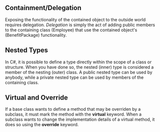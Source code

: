 ## Containment/Delegation 

Exposing the functionality of the contained object to the outside world requires delegation. 
*Delegation* is simply the act of adding public members to the containing class (Employee) that use the contained object's (BenefitPackage) functionality.


## Nested Types

In C#, it is possible to define a type directly within the scope of a class or structure. When you have done so, the nested (inner) type is considered a member of the nesting (outer) class.
A public nested type can be used by anybody, while a private nested type can be used by members of the containing class.


## Virtual and Override

If a base class wants to define a method that may be overriden by a subclass, it must mark the method with the **virtual** keyword.
When a subclass wants to change the implementation details of a virtual method, it does so using the **override** keyword.